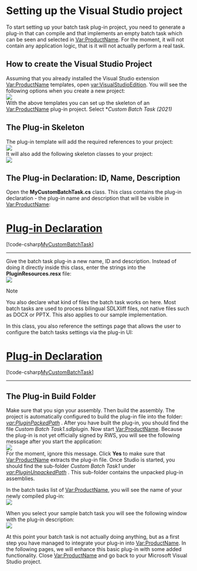 Setting up the Visual Studio project
====================================
To start setting up your batch task plug-in project, you need to generate a plug-in that can compile and that implements an empty batch task which can be seen and selected in <Var:ProductName>. For the moment, it will not contain any application logic, that is it will not actually perform a real task.

How to create the Visual Studio Project
----------------------------------
Assuming that you already installed the Visual Studio extension <Var:ProductName> templates, open <var:VisualStudioEdition>. You will see the following options when you create a new project:
<img style="display:block; " src="images/CustomBatchTemplate.jpg" />
With the above templates you can set up the skeleton of an <Var:ProductName> plug-in project. Select **Custom Batch Task (2021)*

The Plug-in Skeleton
-------------------------------------
The plug-in template will add the required references to your project:
<img style="display:block; " src="images/References.jpg" />
It will also add the following skeleton classes to your project:
<img style="display:block; " src="images/Stubs.jpg" />

The Plug-in Declaration: ID, Name, Description</title>
--------------------------------
Open the **MyCustomBatchTask.cs** class. This class contains the plug-in declaration - the plug-in name and description that will be visible in <Var:ProductName>:
# [Plug-in Declaration](#tab/tabid-1)
[!code-csharp[MyCustomBatchTask](code_samples/MyCustomBatchTask.cs#L16-L20)]
***
Give the batch task plug-in a new name, ID and description. Instead of doing it directly inside this class, enter the strings into the **PluginResources.resx** file:
<img style="display:block; " src="images/Resource.jpg" />

> [!NOTE]
> You also declare what kind of files the batch task works on here. Most batch tasks are used to process bilingual SDLXliff files, not native files such as DOCX or PPTX. This also applies to our sample implementation.


In this class, you also reference the settings page that allows the user to configure the batch tasks settings via the plug-in UI:
# [Plug-in Declaration](#tab/tabid-1)
[!code-csharp[MyCustomBatchTask](code_samples/MyCustomBatchTask.cs#L24-L26)]
***

The Plug-in Build Folder
---------------------------------------------
Make sure that you sign your assembly. Then build the assembly. The project is automatically configured to build the plug-in file into the folder: <em> <var:PluginPackedPath> </em>. After you have built the plug-in, you should find the file *Custom Batch Task1.sdlplugin*. Now start <Var:ProductName>. Because the plug-in is not yet officially signed by RWS, you will see the following message after you start the application:
<img style="display:block; " src="images/Plugin_NotSigned.jpg" />
For the moment, ignore this message. Click **Yes** to make sure that <Var:ProductName> extracts the plug-in file. Once Studio is started, you should find the sub-folder *Custom Batch Task1* under <em> <var:PluginUnpackedPath> </em>. This sub-folder contains the unpacked plug-in assemblies.

In the batch tasks list of <Var:ProductName>, you will see the name of your newly compiled plug-in:
<img style="display:block; " src="images/SampleTaskName.jpg" />

When you select your sample batch task you will see the following window with the plug-in description:
<img style="display:block; " src="images/SampleTaskDescription.jpg" />

At this point your batch task is not actually doing anything, but as a first step you have managed to integrate your plug-in into <Var:ProductName>. In the following pages, we will enhance this basic plug-in with some added functionality. Close <Var:ProductName> and go back to your Microsoft Visual Studio project.

